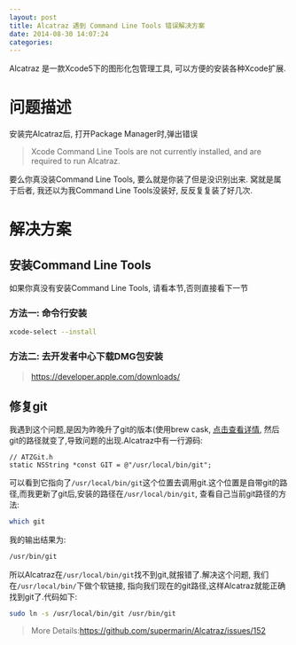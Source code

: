 ```yaml
---
layout: post
title: Alcatraz 遇到 Command Line Tools 错误解决方案
date: 2014-08-30 14:07:24
categories:
---
```


Alcatraz 是一款Xcode5下的图形化包管理工具, 可以方便的安装各种Xcode扩展.

# 问题描述

安装完Alcatraz后, 打开Package Manager时,弹出错误
> Xcode Command Line Tools are not currently installed, and are required to run Alcatraz.

要么你真没装Command Line Tools, 要么就是你装了但是没识别出来.
窝就是属于后者, 我还以为我Command Line Tools没装好, 反反复复装了好几次.

# 解决方案

## 安装Command Line Tools

如果你真没有安装Command Line Tools, 请看本节,否则直接看下一节

### 方法一: 命令行安装

```sh
xcode-select --install
```

### 方法二: 去开发者中心下载DMG包安装

> <https://developer.apple.com/downloads/>


## 修复git

我遇到这个问题,是因为昨晚升了git的版本(使用brew cask, [点击查看详情](/2014/08/30/brew-cask/), 然后git的路径就变了,导致问题的出现.Alcatraz中有一行源码:
<!--more-->

```objc
// ATZGit.h
static NSString *const GIT = @"/usr/local/bin/git";
```

可以看到它指向了`/usr/local/bin/git`这个位置去调用git.这个位置是自带git的路径,而我更新了git后,安装的路径在`/usr/local/bin/git`, 查看自己当前git路径的方法:

```sh
which git
```

我的输出结果为:

```sh
/usr/bin/git
```

所以Alcatraz在`/usr/local/bin/git`找不到git,就报错了.解决这个问题, 我们在`/usr/local/bin/`下做个软链接, 指向我们现在的git路径,这样Alcatraz就能正确找到git了.代码如下:

```sh
sudo ln -s /usr/local/bin/git /usr/bin/git
```

> More Details:<https://github.com/supermarin/Alcatraz/issues/152>
